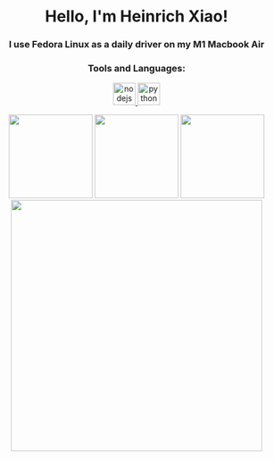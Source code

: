 <h1 align="center"> Hello, I'm Heinrich Xiao!</h1>

<h3 align="center">I use Fedora Linux as a daily driver on my M1 Macbook Air</h3>

<h3 align="center">Tools and Languages:</h3>

<p align="center">
 <!-- Node.js icon -->
 <a href="https://nodejs.org/en" target="_blank">
    <img src="https://avatars.githubusercontent.com/u/9950313?s=48&v=4" alt="nodejs" width="40" height="40"/>
 </a> 
 <!-- Python icon -->
 <a href="https://www.python.org" target="_blank">
    <img src="https://upload.wikimedia.org/wikipedia/commons/thumb/c/c3/Python-logo-notext.svg/230px-Python-logo-notext.svg.png" alt="python" width="40" height="40"/>
 </a>
</p>

<p align="center">
  <img height="150" src="https://github-readme-stats.vercel.app/api?username=heinrich-xiao&theme=react&show_icons=true&include_all_commits=true"/>
  <img height="150" src="https://github-readme-stats.vercel.app/api/top-langs/?username=heinrich-xiao&theme=react&layout=compact"/>
  <img height="150" src="https://github-readme-stats.vercel.app/api/wakatime?username=heinrich"/>
  <img height="450" src="https://monkeytype-readme.com/generate-svg/heinrichxiao/gruvbox_light?pb=true"/>
</p>
